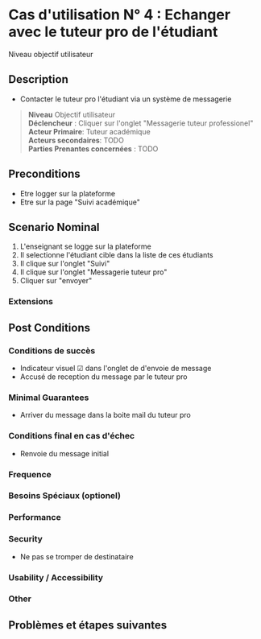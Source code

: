 # Cas d'utilisation N° 4 :  Echanger avec le tuteur pro de l'étudiant 

Niveau objectif utilisateur

##	Description
- Contacter le tuteur pro l'étudiant via un système de messagerie

> **Niveau** Objectif utilisateur   
> **Déclencheur** : Cliquer sur l'onglet "Messagerie tuteur professionel"  
> **Acteur Primaire**: Tuteur académique      
> **Acteurs secondaires**: TODO   
> **Parties Prenantes concernées** : TODO   
 
 
## Preconditions
- Etre logger sur la plateforme
- Etre sur la page "Suivi académique"

## Scenario Nominal

1.	L'enseignant se logge sur la plateforme
2.	Il selectionne l'étudiant cible dans la liste de ces étudiants
3.	Il clique sur l'onglet "Suivi"
4.	Il clique sur l'onglet "Messagerie tuteur pro"
5.  Cliquer sur "envoyer"
   
###	Extensions

## Post Conditions
### Conditions de succès 
- Indicateur visuel &#x2611; dans l'onglet de d'envoie de message
- Accusé de reception du message par le tuteur pro

### Minimal Guarantees
- Arriver du message dans la boite mail du tuteur pro

### Conditions final en cas d'échec
- Renvoie du message initial

### Frequence

### Besoins Spéciaux (optionel)  

### Performance  

###	Security  
- Ne pas se tromper de destinataire

###	Usability / Accessibility  

###	Other  

##	Problèmes et étapes suivantes 